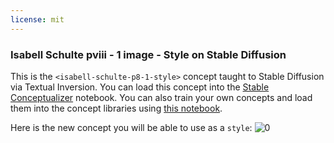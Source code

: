```yaml
---
license: mit
---
```

### Isabell Schulte pviii - 1 image - Style on Stable Diffusion
This is the `<isabell-schulte-p8-1-style>` concept taught to Stable Diffusion via Textual Inversion. You can load this concept into the [Stable Conceptualizer](https://colab.research.google.com/github/huggingface/notebooks/blob/main/diffusers/stable_conceptualizer_inference.ipynb) notebook. You can also train your own concepts and load them into the concept libraries using [this notebook](https://colab.research.google.com/github/huggingface/notebooks/blob/main/diffusers/sd_textual_inversion_training.ipynb).

Here is the new concept you will be able to use as a `style`:
![<isabell-schulte-p8-1-style> 0](https://huggingface.co/sd-concepts-library/isabell-schulte-pviii-1-image-style/resolve/main/concept_images/0.jpeg)

